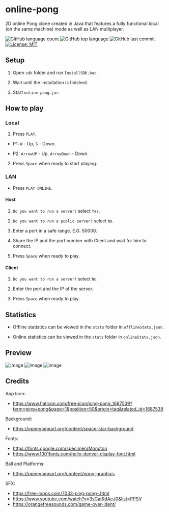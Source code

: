 # online-pong
2D online Pong clone created in Java that features a fully functional local (on the same machine) mode as well as LAN multiplayer.

![GitHub language count](https://img.shields.io/github/languages/count/m0rningdawning/online-pong)
![GitHub top language](https://img.shields.io/github/languages/top/m0rningdawning/online-pong) 
![GitHub last commit](https://img.shields.io/github/last-commit/m0rningdawning/online-pong)
[![License: MIT](https://img.shields.io/badge/License-MIT-green.svg)](https://opensource.org/licenses/MIT)

## Setup  

1. Open `sdk` folder and run `InstallSDK.bat`.

2. Wait until the installation is finished.

3. Start `online-pong.jar`.

## How to play

### Local

1. Press `PLAY`.

- P1: `W` - Up, `S` - Down.

- P2: `ArrowUP` - Up, `ArrowDown` - Down.

2. Press `Space` when ready to start playing.

### LAN

- Press `PLAY ONLINE`.  

#### Host

1. `Do you want to run a server?` select `Yes`.  

2. `Do you want to run a public server?` select `No`.  

3. Enter a port in a safe range. E.G. 50000.  

4. Share the IP and the port number with Client and wait for him to connect.  

5. Press `Space` when ready to play.

#### Client

1. `Do you want to run a server?` select `No`.  

2. Enter the port and the IP of the server.

3. Press `Space` when ready to play.

## Statistics

- Offline statistics can be viewed in the `stats` folder in `offlineStats.json`.

- Online statistics can be viewed in the `stats` folder in `onlineStats.json`.

## Preview
![image](https://github.com/m0rningdawning/online-pong/assets/102054245/367cfc27-9518-45b1-8a28-9bba59e0e44c)
![image](https://github.com/m0rningdawning/online-pong/assets/102054245/ccc80aa2-3a60-4083-9c9b-2deea15042bd)
![image](https://github.com/m0rningdawning/online-pong/assets/102054245/dbb04583-5659-4d36-917a-92a2c05c1073)

## Credits
App Icon:  
- https://www.flaticon.com/free-icon/ping-pong_1687539?term=ping+pong&page=1&position=50&origin=tag&related_id=1687539

Background:  
- https://opengameart.org/content/space-star-background  

Fonts:  
- https://fonts.google.com/specimen/Monoton  
- https://www.1001fonts.com/hello-denver-display-font.html  

Ball and Platforms:  
- https://opengameart.org/content/pong-graphics

SFX:  
- https://free-loops.com/7033-ping-pong-.html  
- https://www.youtube.com/watch?v=3sGatRdAeJ0&list=PPSV  
- https://orangefreesounds.com/game-over-ident/  
